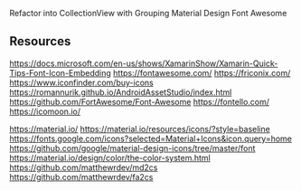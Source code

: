 ﻿
Refactor into CollectionView with Grouping
	Material Design
	Font Awesome

## Resources
https://docs.microsoft.com/en-us/shows/XamarinShow/Xamarin-Quick-Tips-Font-Icon-Embedding
https://fontawesome.com/
https://friconix.com/
https://www.iconfinder.com/buy-icons
https://romannurik.github.io/AndroidAssetStudio/index.html
https://github.com/FortAwesome/Font-Awesome
https://fontello.com/
https://icomoon.io/

https://material.io/
https://material.io/resources/icons/?style=baseline
https://fonts.google.com/icons?selected=Material+Icons&icon.query=home
https://github.com/google/material-design-icons/tree/master/font
https://material.io/design/color/the-color-system.html
https://github.com/matthewrdev/md2cs
https://github.com/matthewrdev/fa2cs